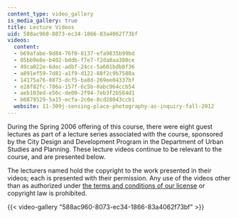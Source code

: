 ```yaml
---
content_type: video_gallery
is_media_gallery: true
title: Lecture Videos
uid: 588ac960-8073-ec34-1866-83a4062f73bf
videos:
  content:
  - b69afabe-9d84-76f0-8137-efa9835b99bd
  - 05bb9e8e-b402-bddb-f7e7-f2da8aa380ce
  - 49ca022e-6dec-adbf-24cc-5a601bdb8f36
  - a891ef59-7d81-a1f9-d122-88f2c9b7580a
  - 14175a76-8873-dcf5-ba8d-269ee04337bf
  - e28f82fc-786a-157f-6c5b-0abc964ccb54
  - aeb103ed-e56c-de09-2f94-7eb3f2b564d1
  - b0879529-5a15-ecfa-2c0e-8cd28043ccb1
  website: 11-309j-sensing-place-photography-as-inquiry-fall-2012
---
```


During the Spring 2006 offering of this course, there were eight guest lectures as part of a lecture series associated with the course, sponsored by the City Design and Development Program in the Department of Urban Studies and Planning. These lecture videos continue to be relevant to the course, and are presented below.

The lecturers named hold the copyright to the work presented in their videos; each is presented with their permission. Any use of the videos other than as authorized under [the terms and conditions of our license](/terms/) or copyright law is prohibited.

{{< video-gallery "588ac960-8073-ec34-1866-83a4062f73bf" >}}


